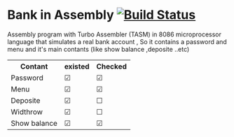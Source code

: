 # Bank in Assembly [![Build Status](https://travis-ci.org/khalil2535/bank_assembly.svg?branch=master)](https://travis-ci.org/khalil2535/bank_assembly)
Assembly program with Turbo Assembler (TASM) in 8086 microprocessor language that simulates a real bank account , So it contains a password and menu and it's main contants (like show balance ,deposite ..etc)
<table>
  <tr><th>Contant</th><th>existed</th><th>Checked</th></tr>
  <tr><td>Password</td><td>☑</td><td>☑</td></tr>
  <tr><td>Menu</td><td>☑</td><td>☑</td></tr>
  <tr><td>Deposite</td><td>☑</td><td>☐</td></tr>
  <tr><td>Widthrow</td><td>☑</td><td>☐</td></tr>
  <tr><td>Show balance</td><td>☑</td><td>☑</td></tr>
</table>
